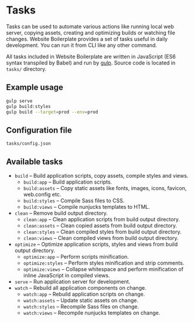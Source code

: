 # Tasks
Tasks can be used to automate various actions like running local web server,
copying assets, creating and optimizing builds or watching file changes.
Website Boilerplate provides a set of tasks useful in daily development.
You can run it from CLI like any other command.

All tasks included in Website Boilerplate are written in JavaScript
(ES6 syntax transpiled by Babel) and run by [gulp](https://gulpjs.com).
Source code is located in `tasks/` directory.

## Example usage
```sh
gulp serve
gulp build:styles
gulp build --target=prod --env=prod
```

## Configuration file
`tasks/config.json`

## Available tasks
* `build` – Build application scripts, copy assets, compile styles and views.
  * `build:app` – Build application scripts.
  * `build:assets` – Copy static assets like fonts, images, icons, favicon, web.config etc.
  * `build:styles` – Compile Sass files to CSS.
  * `build:views` – Compile nunjucks templates to HTML.
* `clean` – Remove build output directory.
  * `clean:app` – Clean application scripts from build output directory.
  * `clean:assets` – Clean copied assets from build output directory.
  * `clean:styles` – Clean compiled styles from build output directory.
  * `clean:views` – Clean compiled views from build output directory.
* `optimize` – Optimize application scripts, styles and views from build output directory.
  * `optimize:app` – Perform scripts minification.
  * `optimize:styles` – Perform styles minification and strip comments.
  * `optimize:views` – Collapse whitespace and perform minification of inline JavaScript in compiled views.
* `serve` – Run application server for development.
* `watch` – Rebuild all application components on change.
  * `watch:app` – Rebuild application scripts on change.
  * `watch:assets` – Update static assets on change.
  * `watch:styles` – Recompile Sass files on change.
  * `watch:views` – Recompile nunjucks templates on change.
